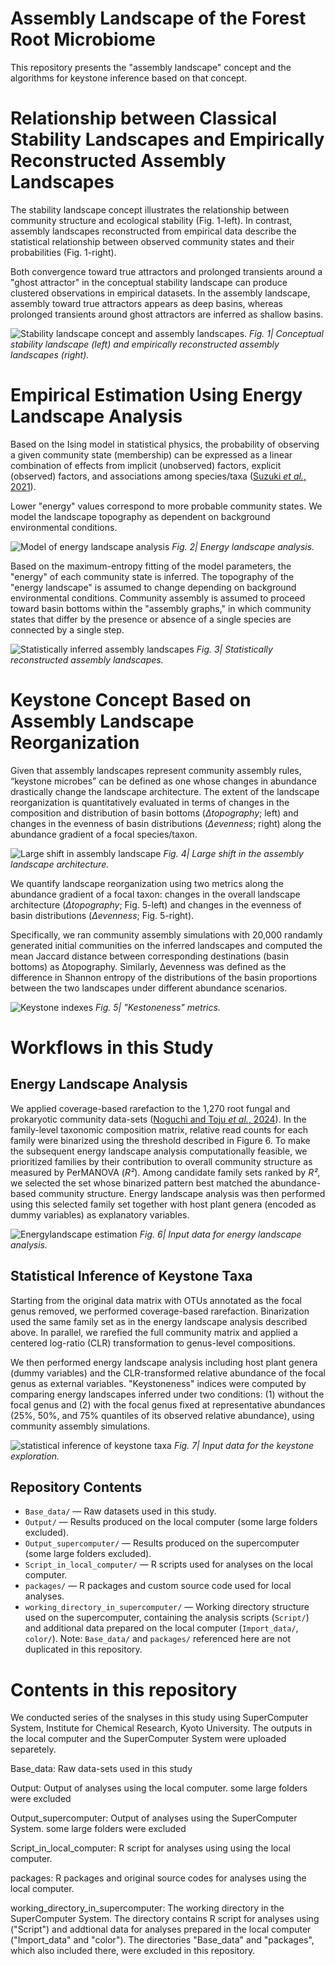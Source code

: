# Assembly Landscape of the Forest Root Microbiome


This repository presents the "assembly landscape" concept and the algorithms for keystone inference based on that concept.


# Relationship between Classical Stability Landscapes and Empirically Reconstructed Assembly Landscapes


The stability landscape concept illustrates the relationship between community structure and ecological stability (Fig. 1-left). In contrast, assembly landscapes reconstructed from empirical data describe the statistical relationship between observed community states and their probabilities (Fig. 1-right). 


Both convergence toward true attractors and prolonged transients around a "ghost attractor" in the conceptual stability landscape can produce clustered observations in empirical datasets. In the assembly landscape, assembly toward true attractors appears as deep basins, whereas prolonged transients around ghost attractors are inferred as shallow basins.


![Stability landscape concept and assembly landscapes.](figures/Fig1a_assemblylandscape_concept.png)
*Fig. 1| Conceptual stability landscape (left) and empirically reconstructed assembly landscapes (right).*


# Empirical Estimation Using Energy Landscape Analysis


Based on the Ising model in statistical physics, the probability of observing a given community state (membership) can be expressed as a linear combination of effects from implicit (unobserved) factors, explicit (observed) factors, and associations among species/taxa ([Suzuki *et al.*, 2021](https://doi.org/10.1002/ecm.1469)). 


Lower "energy" values correspond to more probable community states. We model the landscape topography as dependent on background environmental conditions.


![Model of energy landscape analysis](figures/Fig1b_model.png)
*Fig. 2| Energy landscape analysis.*


Based on the maximum-entropy fitting of the model parameters, the "energy" of each community state is inferred. The topography of the "energy landscape" is assumed to change depending on background environmental conditions. Community assembly is assumed to proceed toward basin bottoms within the "assembly graphs," in which community states that differ by the presence or absence of a single species are connected by a single step.


![Statistically inferred assembly landscapes](figures/Fig1c_inferred_landscapes.png)
*Fig. 3| Statistically reconstructed assembly landscapes.*


# Keystone Concept Based on Assembly Landscape Reorganization


Given that assembly landscapes represent community assembly rules, “keystone microbes” can be defined as one whose changes in abundance drastically change the landscape architecture. The extent of the landscape reorganization is quantitatively evaluated in terms of changes in the composition and distribution of basin bottoms (*Δtopography*; left) and changes in the evenness of basin distributions (*Δevenness*; right) along the abundance gradient of a focal species/taxon.


![Large shift in assembly landscape](figures/Fig1de_landchange_concept.png)
*Fig. 4| Large shift in the assembly landscape architecture.*


We quantify landscape reorganization using two metrics along the abundance gradient of a focal taxon: changes in the overall landscape architecture (*Δtopography*; Fig. 5-left) and changes in the evenness of basin distributions (*Δevenness*; Fig. 5-right).


Specifically, we ran community assembly simulations with 20,000 randamly generated initial communities on the inferred landscapes and computed the mean Jaccard distance between corresponding destinations (basin bottoms) as Δtopography. Similarly, Δevenness was defined as the difference in Shannon entropy of the distributions of the basin proportions between the two landscapes under different abundance scenarios.


![Keystone indexes](figures/Fig1g_indexes.png)
*Fig. 5| "Kestoneness" metrics.*


# Workflows in this Study

## Energy Landscape Analysis


We applied coverage-based rarefaction to the 1,270 root fungal and prokaryotic community data-sets ([Noguchi and Toju *et al.*, 2024](https://doi.org/10.1002/ecm.1469)). In the family-level taxonomic composition matrix, relative read counts for each family were binarized using the threshold described in Figure 6. To make the subsequent energy landscape analysis computationally feasible, we prioritized families by their contribution to overall community structure as measured by PerMANOVA (*R²*). Among candidate family sets ranked by *R²*, we selected the set whose binarized pattern best matched the abundance-based community structure. Energy landscape analysis was then performed using this selected family set together with host plant genera (encoded as dummy variables) as explanatory variables.


![Energylandscape estimation](figures/FigS1a_ela_prep.png)
*Fig. 6| Input data for energy landscape analysis.*


## Statistical Inference of Keystone Taxa


Starting from the original data matrix with OTUs annotated as the focal genus removed, we performed coverage-based rarefaction. Binarization used the same family set as in the energy landscape analysis described above. In parallel, we rarefied the full community matrix and applied a centered log-ratio (CLR) transformation to genus-level compositions. 


We then performed energy landscape analysis including host plant genera (dummy variables) and the CLR-transformed relative abundance of the focal genus as external variables. "Keystoneness" indices were computed by comparing energy landscapes inferred under two conditions: (1) without the focal genus and (2) with the focal genus fixed at representative abundances (25%, 50%, and 75% quantiles of its observed relative abundance), using community assembly simulations.


![statistical inference of keystone taxa](figures/FigS1b_explore_keytstone.png)
*Fig. 7| Input data for the keystone exploration.*


## Repository Contents


- `Base_data/` — Raw datasets used in this study.
- `Output/` — Results produced on the local computer (some large folders excluded).
- `Output_supercomputer/` — Results produced on the supercomputer (some large folders excluded).
- `Script_in_local_computer/` — R scripts used for analyses on the local computer.
- `packages/` — R packages and custom source code used for local analyses.
- `working_directory_in_supercomputer/` — Working directory structure used on the supercomputer, containing the analysis scripts (`Script/`) and additional data prepared on the local computer (`Import_data/`, `color/`). Note: `Base_data/` and `packages/` referenced here are not duplicated in this repository.


# Contents in this repository


We conducted series of the snalyses in this study using SuperComputer System, Institute for Chemical Research, Kyoto University. The outputs in the local computer and the SuperComputer System were uploaded separetely.

Base_data: Raw data-sets used in this study

Output: Output of analyses using the local computer. some large folders were excluded

Output_supercomputer: Output of analyses using the SuperComputer System. some large folders were excluded

Script_in_local_computer: R script for analyses using using the local computer.

packages: R packages and original source codes for analyses using the local computer.

working_directory_in_supercomputer: The working directory in the SuperComputer System. The directory contains R script for analyses using ("Script") and addtional data for analyses prepared in the local computer ("Import_data" and "color"). The directories "Base_data" and "packages", which also included there, were excluded in this repository.

